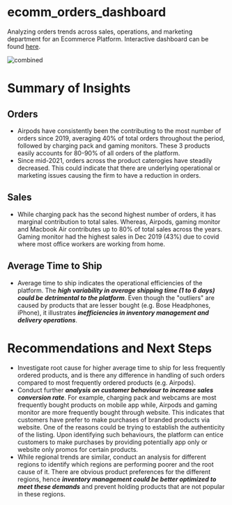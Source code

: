 # ecomm_orders_dashboard
Analyzing orders trends across sales, operations, and marketing department for an Ecommerce Platform. Interactive dashboard can be found [here](https://public.tableau.com/views/ecomm_analysis/OrdersDashboard?:language=en-GB&publish=yes&:display_count=n&:origin=viz_share_link).

![combined](https://github.com/chunpingy24/ecomm_orders_dashboard/assets/77263279/7b89428e-3ea2-4ff6-b32e-3c71df0e107e)

# Summary of Insights
## Orders
- Airpods have consistently been the contributing to the most number of orders since 2019, averaging 40% of total orders throughout the period, followed by charging pack and gaming monitors. These 3 products easily accounts for 80-90% of all orders of the platform.
- Since mid-2021, orders across the product caterogies have steadily decreased. This could indicate that there are underlying operational or marketing issues causing the firm to have a reduction in orders.

## Sales
- While charging pack has the second highest number of orders, it has marginal contribution to total sales. Whereas, Airpods, gaming monitor and Macbook Air contributes up to 80% of total sales across the years. Gaming monitor had the highest sales in Dec 2019 (43%) due to covid where most office workers are working from home.

## Average Time to Ship
- Average time to ship indicates the operational efficiencies of the platform. The ***high variability in average shipping time (1 to 6 days) could be detrimental to the platform***. Even though the "outliers" are caused by products that are lesser bought (e.g. Bose Headphones, iPhone),  it illustrates ***inefficiencies in inventory management and delivery operations***.


# Recommendations and Next Steps
- Investigate root cause for higher average time to ship for less frequently ordered products, and is there any difference in handling of such orders compared to most frequently ordered products (e.g. Airpods).
- Conduct further ***analysis on customer behaviour to increase sales conversion rate***. For example, charging pack and webcams are most frequently bought products on mobile app while, Airpods and gaming monitor are more frequently bought through website. This indicates that customers have prefer to make purchases of branded products via website. One of the reasons could be trying to establish the authenticity of the listing. Upon identifying such behaviours, the platform can entice customers to make purchases by providing potentially app only or website only promos for certain products. 
- While regional trends are similar, conduct an analysis for different regions to identify which regions are performing poorer and the root cause of it. There are obvious product preferences for the different regions, hence ***inventory management could be better optimized to meet these demands*** and prevent holding products that are not popular in these regions.
